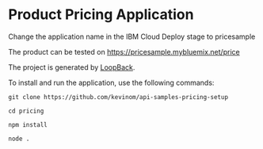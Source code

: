# Product Pricing Application

Change the application name in the IBM Cloud Deploy stage to pricesample

The product can be tested on https://pricesample.mybluemix.net/price

The project is generated by [LoopBack](http://loopback.io).

To install and run the application, use the following commands:

`git clone https://github.com/kevinom/api-samples-pricing-setup`

`cd pricing`

`npm install`

`node .`
